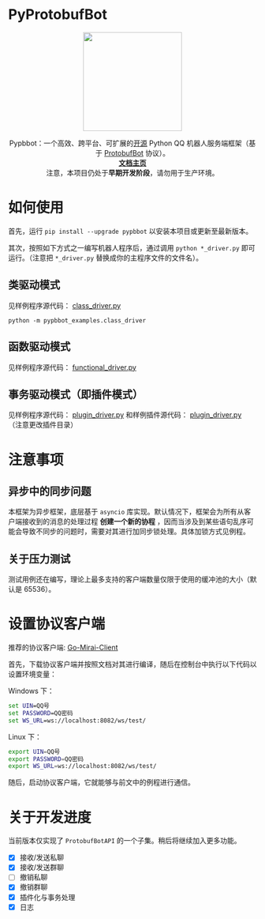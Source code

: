 # PyProtobufBot

<p align="center">
  <img src="https://pypbbot.kale1d0.space/assets/logo_large.png" width="200">
</p>
<div align="center">
Pypbbot：一个高效、跨平台、可扩展的<a href="https://github.com/PHIKN1GHT/pypbbot">开源</a> Python QQ 机器人服务端框架（基于 <a href="https://github.com/ProtobufBot/onebot_idl">
  ProtobufBot</a> 协议）。<br/>
<a href="https://pypbbot.kale1d0.space/"><b>文档主页</b></a><br/>
注意，本项目仍处于<b>早期开发阶段</b>，请勿用于生产环境。
</div>

# 如何使用

首先，运行 `pip install --upgrade pypbbot` 以安装本项目或更新至最新版本。

其次，按照如下方式之一编写机器人程序后，通过调用 `python *_driver.py` 即可运行。（注意把 `*_driver.py` 替换成你的主程序文件的文件名）。

## 类驱动模式

见样例程序源代码： [class_driver.py](https://github.com/PHIKN1GHT/pypbbot/blob/main/pypbbot_examples/class_driver.py)

`python -m pypbbot_examples.class_driver`

## 函数驱动模式

见样例程序源代码： [functional_driver.py](https://github.com/PHIKN1GHT/pypbbot/blob/main/pypbbot_examples/functional_driver.py)

## 事务驱动模式（即插件模式）

见样例程序源代码： [plugin_driver.py](https://github.com/PHIKN1GHT/pypbbot/blob/main/pypbbot_examples/plugin_driver.py) 和样例插件源代码： [plugin_driver.py](https://github.com/PHIKN1GHT/pypbbot/blob/main/pypbbot_examples/plugins/counter_plugin.py) （注意更改插件目录）

# 注意事项

## 异步中的同步问题

本框架为异步框架，底层基于 `asyncio` 库实现。默认情况下，框架会为所有从客户端接收到的消息的处理过程 **创建一个新的协程** ，因而当涉及到某些语句乱序可能会导致不同步的问题时，需要对其进行加同步锁处理。具体加锁方式见例程。

## 关于压力测试

测试用例还在编写，理论上最多支持的客户端数量仅限于使用的缓冲池的大小（默认是 65536）。

# 设置协议客户端

推荐的协议客户端: [Go-Mirai-Client](https://github.com/ProtobufBot/Go-Mirai-Client)

首先，下载协议客户端并按照文档对其进行编译，随后在控制台中执行以下代码以设置环境变量：

Windows 下：

```bat
set UIN=QQ号
set PASSWORD=QQ密码
set WS_URL=ws://localhost:8082/ws/test/
```

Linux 下：

```bash
export UIN=QQ号
export PASSWORD=QQ密码
export WS_URL=ws://localhost:8082/ws/test/
```

随后，启动协议客户端，它就能够与前文中的例程进行通信。

# 关于开发进度

当前版本仅实现了 `ProtobufBotAPI` 的一个子集。稍后将继续加入更多功能。

- [x] 接收/发送私聊
- [x] 接收/发送群聊
- [ ] 撤销私聊
- [x] 撤销群聊
- [x] 插件化与事务处理
- [x] 日志

